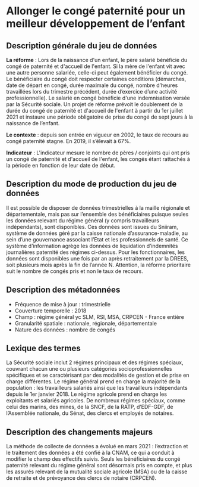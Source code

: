 # Allonger le congé paternité pour un meilleur développement de l’enfant 
## Description générale du jeu de données
**La réforme** : Lors de la naissance d'un enfant, le père salarié bénéficie du congé de paternité et d'accueil de l'enfant. Si la mère de l'enfant vit avec une autre personne salariée, celle-ci peut également bénéficier du congé. Le bénéficiaire du congé doit respecter certaines conditions (démarches, date de départ en congé, durée maximale du congé, nombre d’heures travaillées lors du trimestre précédent, durée d’exercice d’une activité professionnelle). Le salarié en congé bénéficie d'une indemnisation versée par la Sécurité sociale. Un projet de réforme prévoit le doublement de la durée du congé de paternité et d'accueil de l'enfant à partir du 1er juillet 2021 et instaure une période obligatoire de prise du congé de sept jours à la naissance de l’enfant.

**Le contexte** : depuis son entrée en vigueur en 2002, le taux de recours au congé paternité stagne. En 2019, il s’élevait à 67%.

**Indicateur** : L'indicateur mesure le nombre de pères / conjoints qui ont pris un congé de paternité et d'accueil de l'enfant, les congés étant rattachés à la période en fonction de leur date de début.

## Description du mode de production du jeu de données 
Il est possible de disposer de données trimestrielles à la maille régionale et départementale, mais pas sur l’ensemble des bénéficiaires puisque seules les données relevant du régime général (y compris travailleurs indépendants), sont disponibles. Ces données sont issues du Sniiram, système de données géré par la caisse nationale d’assurance-maladie, au sein d’une gouvernance associant l’Etat et les professionnels de santé. Ce système d’information agrège les données de liquidation d’indemnités journalières paternité des régimes ci-dessus.
Pour les fonctionnaires, les données sont disponibles une fois par an après retraitement par la DREES, soit plusieurs mois après la fin de l’année N.
Attention, la réforme prioritaire suit le nombre de congés pris et non le taux de recours.

## Description des métadonnées 
-	Fréquence de mise à jour : trimestrielle
-	Couverture temporelle : 2018
-	Champ : régime général yc SLM, RSI, MSA, CRPCEN - France entière
-	Granularité spatiale : nationale, régionale, départementale
-	Nature des données : nombre de congés

## Lexique des termes 
La Sécurité sociale inclut 2 régimes principaux et des régimes spéciaux, couvrant chacun une ou plusieurs catégories socioprofessionnelles spécifiques et se caractérisant par des modalités de gestion et de prise en charge différentes. Le régime général prend en charge la majorité de la population : les travailleurs salariés ainsi que les travailleurs indépendants depuis le 1er janvier 2018. Le régime agricole prend en charge les exploitants et salariés agricoles. De nombreux régimes spéciaux, comme celui des marins, des mines, de la SNCF, de la RATP, d’EDF-GDF, de l’Assemblée nationale, du Sénat, des clercs et employés de notaires. 

## Description des changements majeurs 
La méthode de collecte de données a évolué en mars 2021 : l’extraction et le traitement des données a été confié à la CNAM, ce qui a conduit à modifier le champ des effectifs suivis. Seuls les bénéficiaires du congé paternité relevant du régime général sont désormais pris en compte, et plus les assurés relevant de la mutualité sociale agricole (MSA) ou de la caisse de retraite et de prévoyance des clercs de notaire (CRPCEN).